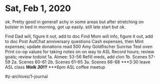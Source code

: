 # Sat, Feb 1, 2020
ok. Pretty good in general! achy in some areas but after stretching on bolster in bed in morning, got up easily. still late start but ok. 


Find Dad will, figure it out, add to doc
Find Mom will info, figure it out, add to doc
Post AutChat anniversary questions
Cash expenses, then Mint expenses; update donations
read 500
Amy Goldfischer Sunrise
Test oven
Print co-op values for taking notes on on way to ASL
Record hours; review goals; review todoist
1a. Aimee: 53-56
	Refill meds, add clon
1b. Scenes 57-59
2a. Scenes 60-61
2b. Scenes 61-65
3a. Scenes 66-68
***3:30 leave ASL class
***Walk 30!!!***
***6pm ASL coffee meetup

#z-archives/1-journal